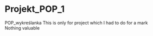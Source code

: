 # Projekt_POP_1
POP_wykreślanka
This is only for project which I had to do for a mark
Nothing valuable
